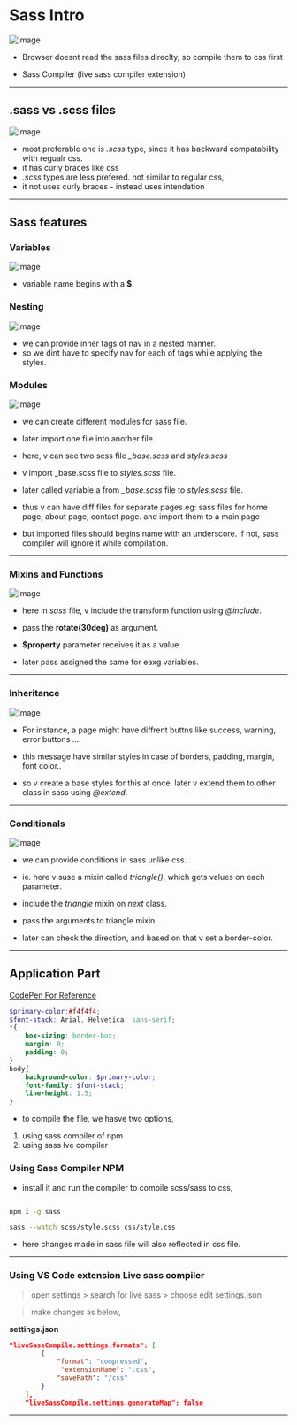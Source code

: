 # Sass Intro

![image](./screenshots/screen1.png 'image')

- Browser doesnt read the sass files direclty, so compile them to css first

- Sass Compiler (live sass compiler extension)

---

## .sass vs .scss files

![image](./screenshots/screen2.png 'image')

- most preferable one is *.scss* type, since it has backward compatability with regualr css.
- it has curly braces like css
- *.scss* types are less prefered. not similar to regular css, 
- it not uses curly braces - instead uses intendation

---

## Sass features

### Variables

![image](./screenshots/screen3.png 'image')

- variable name begins with a **$**.

### Nesting

![image](./screenshots/screen4.png 'image')

- we can provide inner tags of nav in a nested manner.
- so we dint have to specify nav for each of tags while applying the styles.

### Modules

![image](./screenshots/screen5.png 'image')

- we can create different modules for sass file.

- later import one file into another file.

- here, v can see two scss file *_base.scss*
and *styles.scss*

- v import _base.scss file to *styles.scss* file.

- later called variable a from *_base.scss* file to *styles.scss* file. 

- thus v can have diff files for separate pages.eg: sass files for home page, about page, contact page. and import them to a main page

- but imported files should begins name with an underscore. if not, sass compiler will ignore it while compilation.

---

### Mixins and Functions

![image](./screenshots/screen6.png 'image')

- here in *sass* file, v include the transform function using *@include*.

- pass the **rotate(30deg)** as argument.

- **$property** parameter receives it as a value.

- later pass assigned the same for eaxg variables.

---

### Inheritance

![image](./screenshots/screen7.png 'image')

- For instance, a page might have diffrent buttns like success, warning, error buttons ...

- this message have similar styles in case of borders, padding, margin, font color..

- so v create a base styles for this at once. later v extend them to other class in sass using *@extend*.

---

### Conditionals

![image](./screenshots/screen8.png 'image') 

- we can provide conditions in sass unlike css.

- ie. here v suse a mixin called *triangle()*, which gets values on each parameter.

- include the *triangle* mixin on *next* class.

- pass the arguments to triangle mixin.

- later can check the direction, and based on that v set a border-color.

---

## Application Part

[CodePen For Reference](https://codepen.io/bradtraversy/pen/ExjmGdY?editors=1100)

```scss
$primary-color:#f4f4f4;
$font-stack: Arial, Helvetica, sans-serif;
*{
    box-sizing: border-box;
    margin: 0;
    padding: 0;
}
body{
    background-color: $primary-color;
    font-family: $font-stack;
    line-height: 1.5;
}

```

- to compile the file, we hasve two options,

1. using sass compiler of npm
2. using sass lve compiler

### Using Sass Compiler NPM

- install it and run the compiler to compile scss/sass to css,

```bash

npm i -g sass

sass --watch scss/style.scss css/style.css

```

- here changes made in sass file will also reflected in css file.

---

### Using VS Code extension Live sass compiler

> open settings > search for live sass > choose edit settings.json

> make changes as below,

**settings.json**

```json
"liveSassCompile.settings.formats": [
        {
            "format": "compressed",
             "extensionName": ".css",
            "savePath": "/css"
        }
    ],
    "liveSassCompile.settings.generateMap": false
```
---